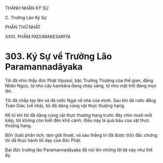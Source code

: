 THÁNH NHÂN KÝ SỰ

C. Trưởng Lão Ký Sự

PHẦN THỨ NHẤT

XXXI. PHẨM PADUMAKESARIYA

# 303. Ký Sự về Trưởng Lão Paramannadāyaka

Tôi đã nhìn thấy đức Phật Vipassī, bậc Trưởng Thượng của thế gian, đấng Nhân Ngưu, tợ như cây kaṇikāra đang cháy sáng, tợ như mặt trời đang mọc lên.

Tôi đã chắp tay lên và đã rước Ngài về nhà của mình. Sau khi đã rước đấng Toàn Giác (về nhà), tôi đã dâng cúng vật thực thượng hạng.

Kể từ khi tôi đã dâng cúng vật thực thượng hạng trước đây chín mươi mốt kiếp, tôi không còn biết đến khổ cảnh; điều này là quả báu của vật thực thượng hạng.

Bốn (tuệ) phân tích, tám giải thoát, và sáu thắng trí đã được (tôi) đắc chứng; tôi đã thực hành lời dạy của đức Phật.

Đại đức trưởng lão Paramannadāyaka đã nói lên những lời kệ này như thế ấy.
